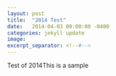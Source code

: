 ```yaml
---
layout: post
title:  "2014 Test"
date:   2014-04-03 00:00:00 -0400
categories: jekyll update
image: 
excerpt_separator: <!--#-->
---
```

Test of 2014<!--#-->This is a sample
